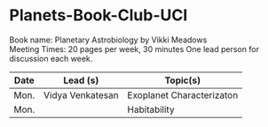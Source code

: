 # Planets-Book-Club-UCI
Book name: Planetary Astrobiology by Vikki Meadows <br/> Meeting Times: 20 pages per week, 30 minutes
One lead person for discussion each week.

Date             | Lead (s)     |  Topic(s)        |  
| ---------------  | ---------------- | ---------------- |
|   Mon.   |  Vidya Venkatesan   |  Exoplanet Characterizaton          |    
| Mon.| | Habitability | 
